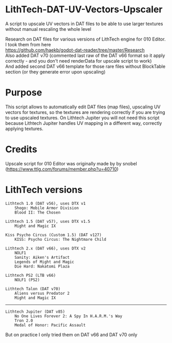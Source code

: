 # LithTech-DAT-UV-Vectors-Upscaler
A script to upscale UV vectors in DAT files to be able to use larger textures without manual rescaling the whole level

Research on DAT files for various versions of LithTech engine for 010 Editor. I took them from here  
https://github.com/haekb/godot-dat-reader/tree/master/Research  
Also added DAT v70 (commented last raw of the DAT v66 format so it apply correctly - and you don't need renderData for upscale script to work)  
And added second DAT v66 template for those rare files without BlockTable section (or they generate error upon upscaling)

# Purpose
This script allows to automatically edit DAT files (map files), upscaling UV vectors for textures, so the textures are rendering correctly if you are trying to use upscaled textures.
On Lithtech Jupiter you will not need this script because Lithtech Jupiter handles UV mapping in a different way, correctly applying textures.

# Credits
Upscale script for 010 Editor was originally made by by snobel (https://www.ttlg.com/forums/member.php?u=40710)

# LithTech versions
    Lithtech 1.0 (DAT v56), uses DTX v1
    	Shogo: Mobile Armor Division
    	Blood II: The Chosen
    	
    Lithtech 1.5 (DAT v57), uses DTX v1.5
    	Might and Magic IX
    	
    Kiss Psycho Circus (Custom 1.5) (DAT v127)
    	KISS: Psycho Circus: The Nightmare Child 
	
    Lithtech 2.x (DAT v66), uses DTX v2
    	NOLF1
    	Sanity: Aiken's Artifact 
    	Legends of Might and Magic
    	Die Hard: Nakatomi Plaza

    Lithtech PS2 (LTB v66)
    	NOLF1 (PS2)

    Lithtech Talon (DAT v70)
    	Aliens versus Predator 2
    	Might and Magic IX 

---

    Lithtech Jupiter (DAT v85)
    	No One Lives Forever 2: A Spy In H.A.R.M.'s Way
    	Tron 2.0
    	Medal of Honor: Pacific Assault

But on practice I only tried them on DAT v66 and DAT v70 only